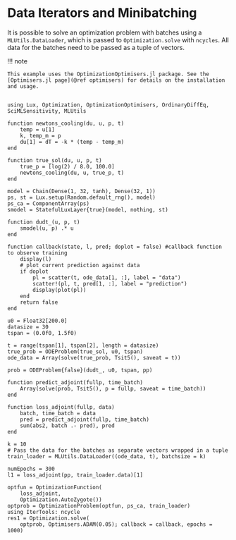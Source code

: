 # Data Iterators and Minibatching

It is possible to solve an optimization problem with batches using a `MLUtils.DataLoader`, which is passed to `Optimization.solve` with `ncycles`. All data for the batches need to be passed as a tuple of vectors.

!!! note
    
    This example uses the OptimizationOptimisers.jl package. See the
    [Optimisers.jl page](@ref optimisers) for details on the installation and usage.

```@example minibatch

using Lux, Optimization, OptimizationOptimisers, OrdinaryDiffEq, SciMLSensitivity, MLUtils

function newtons_cooling(du, u, p, t)
    temp = u[1]
    k, temp_m = p
    du[1] = dT = -k * (temp - temp_m)
end

function true_sol(du, u, p, t)
    true_p = [log(2) / 8.0, 100.0]
    newtons_cooling(du, u, true_p, t)
end

model = Chain(Dense(1, 32, tanh), Dense(32, 1))
ps, st = Lux.setup(Random.default_rng(), model)
ps_ca = ComponentArray(ps)
smodel = StatefulLuxLayer{true}(model, nothing, st)

function dudt_(u, p, t)
    smodel(u, p) .* u
end

function callback(state, l, pred; doplot = false) #callback function to observe training
    display(l)
    # plot current prediction against data
    if doplot
        pl = scatter(t, ode_data[1, :], label = "data")
        scatter!(pl, t, pred[1, :], label = "prediction")
        display(plot(pl))
    end
    return false
end

u0 = Float32[200.0]
datasize = 30
tspan = (0.0f0, 1.5f0)

t = range(tspan[1], tspan[2], length = datasize)
true_prob = ODEProblem(true_sol, u0, tspan)
ode_data = Array(solve(true_prob, Tsit5(), saveat = t))

prob = ODEProblem{false}(dudt_, u0, tspan, pp)

function predict_adjoint(fullp, time_batch)
    Array(solve(prob, Tsit5(), p = fullp, saveat = time_batch))
end

function loss_adjoint(fullp, data)
    batch, time_batch = data
    pred = predict_adjoint(fullp, time_batch)
    sum(abs2, batch .- pred), pred
end

k = 10
# Pass the data for the batches as separate vectors wrapped in a tuple
train_loader = MLUtils.DataLoader((ode_data, t), batchsize = k)

numEpochs = 300
l1 = loss_adjoint(pp, train_loader.data)[1]

optfun = OptimizationFunction(
    loss_adjoint,
    Optimization.AutoZygote())
optprob = OptimizationProblem(optfun, ps_ca, train_loader)
using IterTools: ncycle
res1 = Optimization.solve(
    optprob, Optimisers.ADAM(0.05); callback = callback, epochs = 1000)
```
